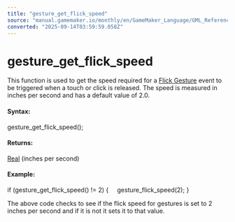 ```yaml
---
title: "gesture_get_flick_speed"
source: "manual.gamemaker.io/monthly/en/GameMaker_Language/GML_Reference/Game_Input/Gesture_Input/gesture_get_flick_speed.htm"
converted: "2025-09-14T03:59:59.058Z"
---
```


# gesture\_get\_flick\_speed

This function is used to get the speed required for a [Flick Gesture](../../../../../../../The_Asset_Editors/Object_Properties/Gesture_Events.md) event to be triggered when a touch or click is released. The speed is measured in inches per second and has a default value of 2.0.

#### **Syntax:**

gesture\_get\_flick\_speed();

#### Returns:

[Real](../../../../../../../GameMaker_Language/GML_Overview/Data_Types.md) (inches per second)

#### Example:

if (gesture\_get\_flick\_speed() != 2)
{
    gesture\_flick\_speed(2);
}

The above code checks to see if the flick speed for gestures is set to 2 inches per second and if it is not it sets it to that value.